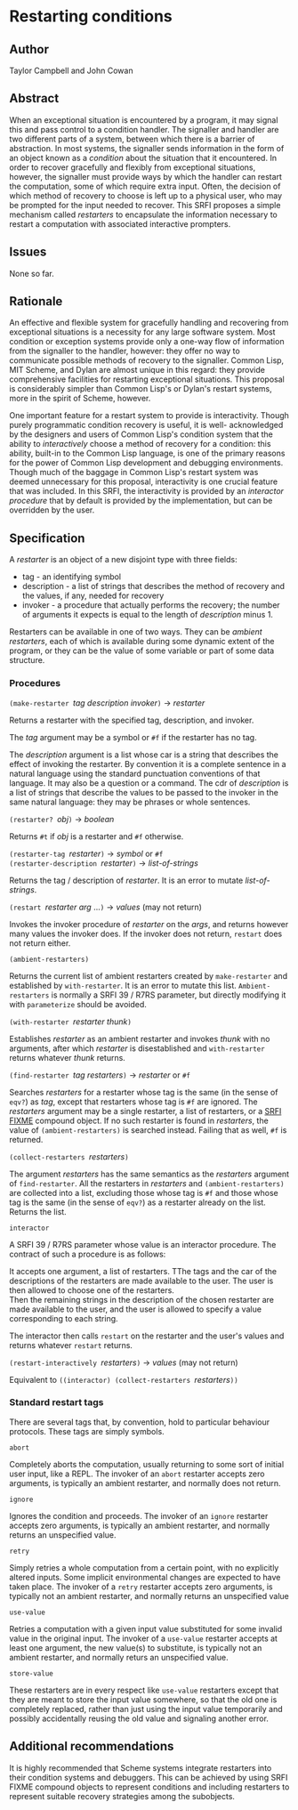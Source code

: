 # Restarting conditions

## Author

Taylor Campbell and John Cowan

## Abstract

When an exceptional situation is encountered by a program, it may
signal this and pass control to a condition handler.  The signaller and
handler are two different parts of a system, between which there is a
barrier of abstraction.  In most systems, the signaller sends
information in the form of an object known as a *condition* about the
situation that it encountered.  In order to recover gracefully and
flexibly from exceptional situations, however, the signaller must
provide ways by which the handler can restart the computation, some of
which require extra input.  Often, the decision of which method of
recovery to choose is left up to a physical user, who may be prompted
for the input needed to recover.  This SRFI proposes a simple mechanism
called *restarters* to encapsulate the information necessary to restart
a computation with associated interactive prompters.

## Issues

None so far.

## Rationale

An effective and flexible system for gracefully handling and recovering
from exceptional situations is a necessity for any large software
system.  Most condition or exception systems provide only a one-way
flow of information from the signaller to the handler, however: they
offer no way to communicate possible methods of recovery to the
signaller.  Common Lisp, MIT Scheme, and Dylan are almost
unique in this regard: they provide comprehensive facilities for
restarting exceptional situations.  This proposal is considerably
simpler than Common Lisp's or Dylan's restart systems, more in the
spirit of Scheme, however.

One important feature for a restart system to provide is interactivity.
Though purely programmatic condition recovery is useful, it is well-
acknowledged by the designers and users of Common Lisp's condition
system that the ability to _interactively_ choose a method of recovery
for a condition: this ability, built-in to the Common Lisp language, is
one of the primary reasons for the power of Common Lisp development and
debugging environments.  Though much of the baggage in Common Lisp's
restart system was deemed unnecessary for this proposal, interactivity
is one crucial feature that was included.
In this SRFI, the interactivity is provided by an *interactor procedure*
that by default is provided by the implementation, but can be overridden
by the user.

## Specification

A *restarter* is an object of a new disjoint type with three fields:

  *  tag - an identifying symbol
  *  description - a list of strings that describes the method of recovery
  and the values, if any, needed for recovery
  *  invoker - a procedure that actually performs the recovery;
  the number of arguments it expects is equal to the length of *description* minus 1.
  
Restarters can be available in one of two ways.  They can be *ambient restarters*,
each of which is available during some dynamic extent of the program, or they can
be the value of some variable or part of some data structure.

### Procedures

`(make-restarter `*tag description invoker*`)` -> *restarter*

Returns a restarter with the specified tag, description, and invoker.

The *tag* argument may be a symbol or `#f` if the restarter has no tag.

The *description* argument is a list whose car is a string that
describes the effect of invoking the restarter.
By convention it is a complete sentence in a natural language using
the standard punctuation conventions of that language.  It may also be
a question or a command.  The cdr of *description* is a list of
strings that describe the values to be passed to the invoker in
the same natural language: they may be phrases or whole sentences.

`(restarter? `*obj*`)` -> *boolean*

Returns `#t` if *obj* is a restarter and `#f` otherwise.

`(restarter-tag `*restarter*`)` -> *symbol* or `#f`  
`(restarter-description `*restarter*`)` -> *list-of-strings*

Returns the tag / description of *restarter*. It is an
error to mutate *list-of-strings*.

`(restart `*restarter arg* ...`)` -> *values* (may not return)

Invokes the invoker procedure of *restarter* on the *args*, and
returns however many values the invoker does.  If the invoker does not
return, `restart` does not return either.

`(ambient-restarters)`

Returns the current list of ambient restarters created by
`make-restarter` and established by `with-restarter`.
It is an error to mutate this list.
`Ambient-restarters` is normally a SRFI 39 / R7RS
parameter, but directly modifying it with
`parameterize` should be avoided.

`(with-restarter `*restarter thunk*`)`

Establishes *restarter* as an ambient restarter
and invokes *thunk* with no arguments, after which
*restarter* is disestablished and `with-restarter`
returns whatever *thunk* returns.

`(find-restarter `*tag restarters*`)` -> *restarter* or `#f`

Searches *restarters* for a restarter whose tag is the same
(in the sense of `eqv?`) as *tag*, except that restarters
whose tag is `#f` are ignored.  The *restarters* argument
may be a single restarter, a list of restarters, or a
[SRFI FIXME](http://srfi.schemers.org/srfi-FIXME/srfi-FIXME.html)
compound object.  If no such restarter is found in *restarters*,
the value of `(ambient-restarters)` is searched instead.
Failing that as well, `#f` is returned.

`(collect-restarters `*restarters*`)`

The argument *restarters* has the same semantics as
the *restarters* argument of `find-restarter`.  All the
restarters in *restarters* and `(ambient-restarters)` are
collected into a list, excluding those whose tag is `#f` and
those whose tag is the same (in the sense of `eqv?`)
as a restarter already on the list.  Returns the list.

`interactor`

A SRFI 39 / R7RS parameter whose value is an interactor
procedure.  The contract of such a procedure is as follows:

It accepts one argument, a list of restarters.
TThe tags and the car of the
descriptions of the restarters are made available to the user.
The user is then allowed to choose one of the restarters.  
Then the remaining strings in the description of the chosen
restarter are made available to the user, and the user is
allowed to specify a value corresponding to each string.

The interactor then calls `restart` on the restarter and
the user's values and returns whatever `restart` returns.

`(restart-interactively `*restarters*`)` -> *values* (may not return)

Equivalent to `((interactor) (collect-restarters `*restarters*`))`

### Standard restart tags

There are several tags that, by convention, hold to particular
behaviour protocols.  These tags are simply symbols.

`abort`

  Completely aborts the computation, usually returning to some sort of
  initial user input, like a REPL.  The invoker of an `abort` restarter
  accepts zero arguments, is typically an ambient restarter, and normally does not
  return.

`ignore`

  Ignores the condition and proceeds.  The invoker of an `ignore` restarter
  accepts zero arguments, is typically an ambient restarter, and normally
  returns an unspecified value.

`retry`

  Simply retries a whole computation from a certain point, with no
  explicitly altered inputs.  Some implicit environmental changes are
  expected to have taken place.  The invoker of a `retry` restarter
  accepts zero arguments, is typically not an ambient restarter, and normally
  returns an unspecified value

`use-value`

  Retries a computation with a given input value substituted for some
  invalid value in the original input.  The invoker of a `use-value` restarter
  accepts at least one argument, the new value(s) to substitute, is
  typically not an ambient restarter, and normally returs an unspecified value.

`store-value`

  These restarters are in every respect like `use-value` restarters
  except that they are meant to store the input value somewhere, so
  that the old one is completely replaced, rather than just using the
  input value temporarily and possibly accidentally reusing the old
  value and signaling another error.

## Additional recommendations

It is highly recommended that Scheme systems integrate restarters into
their condition systems and debuggers.  This can be achieved by
using SRFI FIXME compound objects to represent conditions and
including restarters to represent suitable recovery strategies
among the subobjects.
